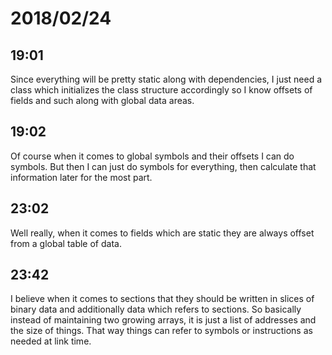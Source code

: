 # 2018/02/24

## 19:01

Since everything will be pretty static along with dependencies, I just need a
class which initializes the class structure accordingly so I know offsets of
fields and such along with global data areas.

## 19:02

Of course when it comes to global symbols and their offsets I can do symbols.
But then I can just do symbols for everything, then calculate that information
later for the most part.

## 23:02

Well really, when it comes to fields which are static they are always offset
from a global table of data.

## 23:42

I believe when it comes to sections that they should be written in slices of
binary data and additionally data which refers to sections. So basically
instead of maintaining two growing arrays, it is just a list of addresses
and the size of things. That way things can refer to symbols or instructions
as needed at link time.
